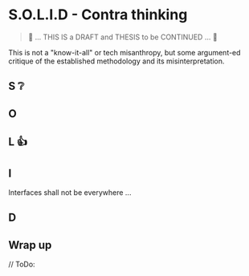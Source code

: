 # S.O.L.I.D - Contra thinking

> 🚧 ... THIS IS a DRAFT and THESIS to be CONTINUED ... 🚧

This is not a "know-it-all" or tech misanthropy, but some argument-ed critique of the established methodology and its misinterpretation.

## S ❔

## O

## L 👍

## I

Interfaces shall not be everywhere ...

## D

## Wrap up

// ToDo:
